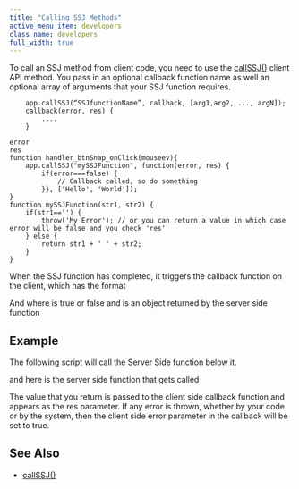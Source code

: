 ```yaml
---
title: "Calling SSJ Methods"
active_menu_item: developers
class_name: developers
full_width: true
---
```



To call an SSJ method from client code, you need to use the [callSSJ()](/developers/documentation/scripting-apis/client-api/app-functions/callservice) client API method. You pass in an optional callback function name as well an optional array of arguments that your SSJ function requires.

        app.callSSJ(“SSJfunctionName”, callback, [arg1,arg2, ..., argN]);
        callback(error, res) {
            ....
        }
     
    error
    res
    function handler_btnSnap_onClick(mouseev){
        app.callSSJ("mySSJFunction", function(error, res) {
            if(error===false) {
                // Callback called, so do something
            }}, ['Hello', 'World']);
    }
    function mySSJFunction(str1, str2) {
        if(str1=='') {
            throw('My Error'); // or you can return a value in which case error will be false and you check 'res'
        } else {
            return str1 + ' ' + str2;
        }
    }
     
   

When the SSJ function has completed, it triggers the callback function on the client, which has the format

And where is true or false and is an object returned by the server side function

## Example

The following script will call the Server Side function below it.

and here is the server side function that gets called

The value that you return is passed to the client side callback function and appears as the res parameter. If any error is thrown, whether by your code or by the system, then the client side error parameter in the callback will be set to true.

## See Also

 - [callSSJ()](/developers/documentation/scripting-apis/client-api/app-functions/callservice)

